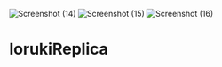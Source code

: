 ![Screenshot (14)](https://user-images.githubusercontent.com/64851662/123985915-7b0a2c80-d9e3-11eb-8c75-cc4a7ae61216.png)
![Screenshot (15)](https://user-images.githubusercontent.com/64851662/123985937-81000d80-d9e3-11eb-83ed-013546aa3121.png)
![Screenshot (16)](https://user-images.githubusercontent.com/64851662/123985949-83626780-d9e3-11eb-8f84-f63430a4d3b4.png)
# lorukiReplica
